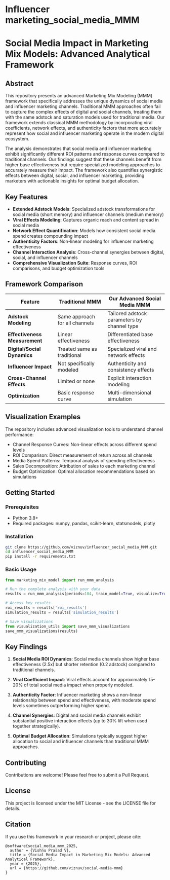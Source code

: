 # Influencer marketing_social_media_MMM
# Social Media Impact in Marketing Mix Models: Advanced Analytical Framework

## Abstract

This repository presents an advanced Marketing Mix Modeling (MMM) framework that specifically addresses the unique dynamics of social media and influencer marketing channels. Traditional MMM approaches often fail to capture the complex effects of digital and social channels, treating them with the same adstock and saturation models used for traditional media. Our framework extends classical MMM methodology by incorporating viral coefficients, network effects, and authenticity factors that more accurately represent how social and influencer marketing operate in the modern digital ecosystem.

The analysis demonstrates that social media and influencer marketing exhibit significantly different ROI patterns and response curves compared to traditional channels. Our findings suggest that these channels benefit from higher base effectiveness but require specialized modeling approaches to accurately measure their impact. The framework also quantifies synergistic effects between digital, social, and influencer marketing, providing marketers with actionable insights for optimal budget allocation.

## Key Features

- **Extended Adstock Models**: Specialized adstock transformations for social media (short memory) and influencer channels (medium memory)
- **Viral Effects Modeling**: Captures organic reach and content spread in social media
- **Network Effect Quantification**: Models how consistent social media spend creates compounding impact
- **Authenticity Factors**: Non-linear modeling for influencer marketing effectiveness
- **Channel Interaction Analysis**: Cross-channel synergies between digital, social, and influencer channels
- **Comprehensive Visualization Suite**: Response curves, ROI comparisons, and budget optimization tools

## Framework Comparison

| Feature | Traditional MMM | Our Advanced Social Media MMM |
|---------|-----------------|-------------------------------|
| **Adstock Modeling** | Same approach for all channels | Tailored adstock parameters by channel type |
| **Effectiveness Measurement** | Linear effectiveness | Differentiated base effectiveness |
| **Digital/Social Dynamics** | Treated same as traditional | Specialized viral and network effects |
| **Influencer Impact** | Not specifically modeled | Authenticity and consistency effects |
| **Cross-Channel Effects** | Limited or none | Explicit interaction modeling |
| **Optimization** | Basic response curve | Multi-dimensional simulation |

## Visualization Examples

The repository includes advanced visualization tools to understand channel performance:

- Channel Response Curves: Non-linear effects across different spend levels
- ROI Comparison: Direct measurement of return across all channels
- Media Spend Patterns: Temporal analysis of spending effectiveness
- Sales Decomposition: Attribution of sales to each marketing channel
- Budget Optimization: Optimal allocation recommendations based on simulations

## Getting Started

### Prerequisites

- Python 3.8+
- Required packages: numpy, pandas, scikit-learn, statsmodels, plotly

### Installation

```bash
git clone https://github.com/viznuv/influencer_social_media_MMM.git
cd influencer_social_media_MMM
pip install -r requirements.txt
```

### Basic Usage

```python
from marketing_mix_model import run_mmm_analysis

# Run the complete analysis with your data
results = run_mmm_analysis(periods=104, train_model=True, visualize=True)

# Access key results
roi_results = results['roi_results']
simulation_results = results['simulation_results']

# Save visualizations
from visualization_utils import save_mmm_visualizations
save_mmm_visualizations(results)
```

## Key Findings

1. **Social Media ROI Dynamics**: Social media channels show higher base effectiveness (2.5x) but shorter retention (0.2 adstock) compared to traditional channels.

2. **Viral Coefficient Impact**: Viral effects account for approximately 15-20% of total social media impact when properly modeled.

3. **Authenticity Factor**: Influencer marketing shows a non-linear relationship between spend and effectiveness, with moderate spend levels sometimes outperforming higher spend.

4. **Channel Synergies**: Digital and social media channels exhibit substantial positive interaction effects (up to 30% lift when used together strategically).

5. **Optimal Budget Allocation**: Simulations typically suggest higher allocation to social and influencer channels than traditional MMM approaches.

## Contributing

Contributions are welcome! Please feel free to submit a Pull Request.

## License

This project is licensed under the MIT License - see the LICENSE file for details.

## Citation

If you use this framework in your research or project, please cite:

```
@software{social_media_mmm_2025,
  author = {Vishnu Prasad V},
  title = {Social Media Impact in Marketing Mix Models: Advanced Analytical Framework},
  year = {2025},
  url = {https://github.com/viznuv/social-media-mmm}
}
```


